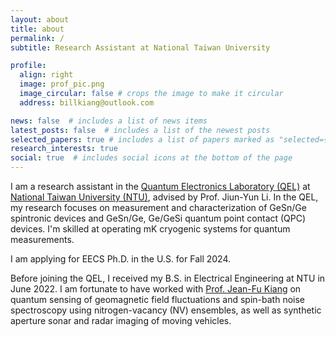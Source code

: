 ```yaml
---
layout: about
title: about
permalink: /
subtitle: Research Assistant at National Taiwan University

profile:
  align: right
  image: prof_pic.png
  image_circular: false # crops the image to make it circular
  address: billkiang@outlook.com

news: false  # includes a list of news items
latest_posts: false  # includes a list of the newest posts
selected_papers: true # includes a list of papers marked as "selected={true}"
research_interests: true
social: true  # includes social icons at the bottom of the page
---
```


I am a research assistant in the [Quantum Electronics Laboratory (QEL)](https://sites.google.com/g.ntu.edu.tw/jiunyun/home) at [National Taiwan University (NTU)](https://www.ntu.edu.tw/english/), advised by Prof. Jiun-Yun Li. In the QEL, my research focuses on measurement and characterization of GeSn/Ge spintronic devices and GeSn/Ge, Ge/GeSi quantum point contact (QPC) devices. I'm skilled at operating mK cryogenic systems for quantum measurements.

I am applying for EECS Ph.D. in the U.S. for Fall 2024.

Before joining the QEL, I received my B.S. in Electrical Engineering at NTU in June 2022. 
I am fortunate to have worked with [Prof. Jean-Fu Kiang](http://cc.ee.ntu.edu.tw/~jfkiang/) on quantum sensing of geomagnetic field fluctuations and spin-bath noise spectroscopy using nitrogen-vacancy (NV) ensembles, 
as well as synthetic aperture sonar and radar imaging of moving vehicles.

<!-- Link to your favorite [subreddit](http://reddit.com). You can put a picture in, too. The code is already in, just name your picture `prof_pic.jpg` and put it in the `img/` folder.

You can also disable any of these elements by editing `profile` property of the YAML header of your `_pages/about.md`. Edit `_bibliography/papers.bib` and Jekyll will render your [publications page](/al-folio/publications/) automatically. -->
